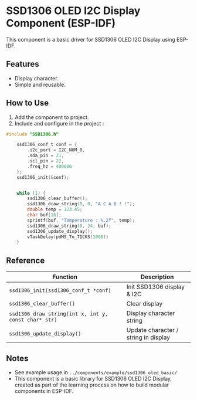 # SSD1306 OLED I2C Display Component (ESP-IDF)

This component is a basic driver for SSD1306 OLED I2C Display using ESP-IDF.

## Features
- Display character.
- Simple and reusable.

## How to Use
1. Add the component to project.
2. Include and configure in the project :

```c
#include "SSD1306.h"

    ssd1306_conf_t conf = {
        .i2c_port = I2C_NUM_0,
        .sda_pin = 21,
        .scl_pin = 22,
        .freq_hz = 400000
    };
    ssd1306_init(&conf);


    while (1) {
        ssd1306_clear_buffer();
        ssd1306_draw_string(0, 0, "A C A B ! !");
        double temp = 123.45;
        char buf[16]; 
        sprintf(buf, "Temperature : %.2f", temp); 
        ssd1306_draw_string(0, 24, buf);
        ssd1306_update_display();
        vTaskDelay(pdMS_To_TICKS(1000))
    }
```

## Reference

| Function | Description |
| --- | --- |
| `ssd1306_init(ssd1306_conf_t *conf)` | Init SSD1306 display & I2C |
| `ssd1306_clear_buffer()`| Clear display |
| `ssd1306_draw_string(int x, int y, const char* str)` | Display character string |
| `ssd1306_update_display()` | Update character / string in display |



## Notes
- See example usage in `../components/example/ssd1306_oled_basic/`
- This component is a basic library for SSD1306 OLED I2C Display, created as part of the learning process on how to build modular components in ESP-IDF.








